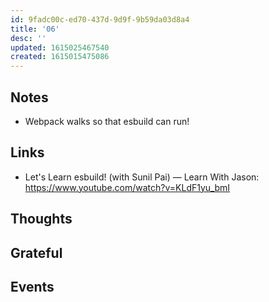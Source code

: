 ```yaml
---
id: 9fadc00c-ed70-437d-9d9f-9b59da03d8a4
title: '06'
desc: ''
updated: 1615025467540
created: 1615015475086
---
```


## Notes

- Webpack walks so that esbuild can run!

## Links

- Let's Learn esbuild! (with Sunil Pai) — Learn With Jason:
  https://www.youtube.com/watch?v=KLdF1yu_bmI

## Thoughts

## Grateful

## Events
